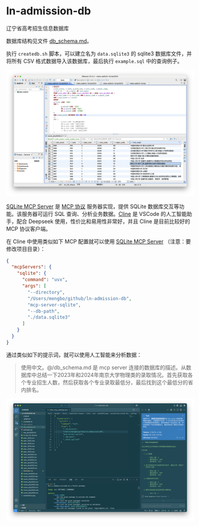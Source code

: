 # ln-admission-db
辽宁省高考招生信息数据库

数据库结构见文件 [db_schema.md](./db_schema.md)。

执行 `createdb.sh` 脚本，可以建立名为 `data.sqlite3` 的 sqlite3 数据库文件，并将所有 CSV 格式数据导入该数据库，最后执行 `example.sql` 中的查询例子。

![DB Screenshot](https://github.com/mengbo/ln-admission-db/blob/main/screenshot_db.png?raw=true)


[SQLite MCP Server](https://github.com/modelcontextprotocol/servers/tree/main/src/sqlite) 是 [MCP 协议](https://modelcontextprotocol.io/introduction) 服务器实现，提供 SQLite 数据库交互等功能。该服务器可运行 SQL 查询、分析业务数据。[Cline](https://github.com/cline/cline) 是 VSCode 的人工智能助手，配合 Deepseek 使用，性价比和易用性非常好，并且 Cline 是目前比较好的 MCP 协议客户端。

在 Cline 中使用类似如下 MCP 配置就可以使用 [SQLite MCP Server](https://github.com/modelcontextprotocol/servers/tree/main/src/sqlite) （注意：要修改项目目录）：

```json
{
  "mcpServers": {
    "sqlite": {
      "command": "uvx",
      "args": [
        "--directory",
        "/Users/mengbo/github/ln-admission-db",
        "mcp-server-sqlite",
        "--db-path",
        "./data.sqlite3"
      ]
    }
  }
}
```

通过类似如下的提示词，就可以使用人工智能来分析数据：

> 使用中文。@/db_schema.md 是 mcp server 连接的数据库的描述。从数据库中总结一下2023年和2024年南京大学物理类的录取情况。首先获取各个专业招生人数，然后获取各个专业录取最低分，最后找到这个最低分的省内排名。

![AI Screenshot](https://github.com/mengbo/ln-admission-db/blob/main/screenshot_ai.png?raw=true)